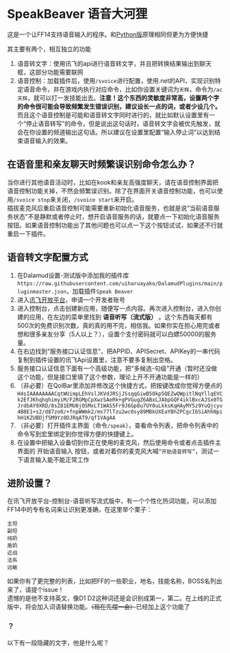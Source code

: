 # SpeakBeaver 语音大河狸

这是一个让FF14支持语音输入的程序。和[Python版](https://github.com/uiharuayako/SpeakBeaver)原理相同但更为方便快捷  

其主要有两个，相互独立的功能
1. 语音转文字：使用讯飞的api进行语音转文字，并且把转换结果输出到聊天框，这部分功能需要联网  
2. 语音控制：加载插件后，使用``/svoice``进行配置，使用.net的API，实现识别特定语音命令，并在游戏内执行对应命令，比如你设置关键词为``天辉``，命令为``/ac 天辉``，就可以打一发技能出去。**注意！这个东西的灵敏度非常高，设置两个字的命令很可能会导致频繁发生错误识别，建议设长一点的词，或者少设几个。**  
而且这个语音控制是可能和语音转文字同时进行的，就比如默认设置里有一个“停止语音转写”的命令，但是说出这句话时，语音转文字会被优先触发，就会在你设置的频道输出这句话。所以建议在设置里配置“输入停止词”以达到结束语音输入的效果。  
## 在语音里和亲友聊天时频繁误识别命令怎么办？
当你进行其他语音活动时，比如在kook和亲友高强度聊天，请在语音控制界面把语音控制功能关掉，不然会频繁误识别。除了在界面开关语音控制功能，也可以使用``/svoice stop``来关闭，``/svoice start``来开启。  
插拔麦克风后重启语音控制可能需要重新初始化语音服务，也就是说“当前语音服务状态”不是静默或者停止时，想开启语音服务的话，就要点一下初始化语音服务按钮。如果语音控制功能出了其他问题也可以点一下这个按钮试试，如果还不行就重启一下插件。

## 语音转文字配置方式
1. 在Dalamud设置-测试版中添加我的插件库``https://raw.githubusercontent.com/uiharuayako/DalamudPlugins/main/pluginmaster.json``，加载插件``Speak Beaver``
2. 进入[讯飞开放平台](https://www.xfyun.cn/)，申请一个开发者账号
3. 进入控制台，点击创建新应用，随便写一点内容。再次进入控制台，进入你创建的应用，在左边的菜单里找到 **语音听写（流式版）** 。这个东西每天都有500次的免费识别次数，真的真的用不完，相信我。如果你实在担心用完或者想和很多亲友分享（5人以上？），设置个支付密码就可以白嫖50000的服务量。
4. 在右边找到“服务接口认证信息”，把APPID、APISecret、APIKey的一串代码复制到插件设置的讯飞Api设置里，注意不要多复制出空格。
5. 服务接口认证信息下面有一个高级功能，把“多候选-句级”开通（暂时还没做这个功能，但是接口里填了这个参数，理论上开不开通功能是一样的）
6. （非必要）在QolBar里添加并修改这个快捷方式，把按键改成你觉得方便点的  
``
H4sIAAAAAAAACqtWUimpLEhVslJKVdJRSjJSsqqGiwB5Okp5QEZwQWpitlNqYllqEVCk2EfJKhqhqhimyiM/F2RGMpCpXwzSAeRk+gPVGugZ6ABxLJAbpGQF4iklBxcAJSx0TGJrdbAY9XRD/8sZ81EMU0jOSMxLT1WAS5Fr9J6Gp8u7UY0uLkksKqHAyMY5z9YuQjcyv4B8E1+s2/d87zo0/+fnpWWmk2/ms77lTzu2wc0sy89MBkUXEaYBhZPCgcI6SiAhhNpihH1KZUBDjfSM9Yz0DJRqAT9/qf1VAgAA
``
7. （非必要）打开插件主界面（命令``/speak``），查看命令列表，把命令列表中的命令写到宏里绑定到你觉得方便的快捷键上。
8.  在设置中把输入设备切到你正在使用的麦克风，然后使用命令或者点击插件主界面的 开始语音输入 按钮，或者对着你的麦克风大喊``“开始语音转写”``，测试一下语言输入能不能正常工作

## 进阶设置？
在讯飞开放平台-控制台-语音听写流式版中，有一个个性化热词功能，可以添加FF14中的专有名词来让识别更准确，在这里举个栗子：  
```
主坦
副坦
纯奶
盾奶
近战
法系
远敏
```
如果你有了更完整的列表，比如把FF的一些职业，地名，技能名称，BOSS名列出来了，请提个issue！  
遗憾的是他不支持英文，像D1 D2这种词还是会识别成第一，第二。在上线的正式版中，将会加入词语替换功能。~~（现在先摆一会）~~已经加上这个功能了

### ？
以下有一段隐藏的文字，他是什么呢？
<!-- 我怀疑没人看这个Readme。如果你看到这句话还恰好在猪区，可以发邮件到uiharuayako@gmail.com，附上你的id区服，我会和你商量一个时间，送你100w金币 -->